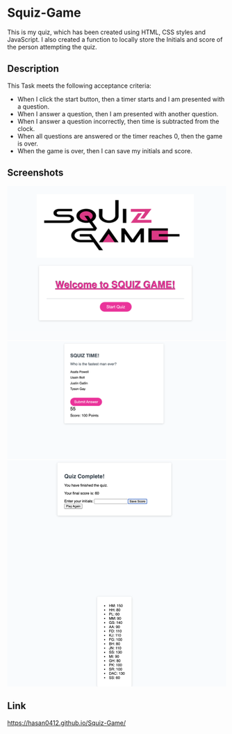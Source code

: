 # Squiz-Game

This is my quiz, which has been created using HTML, CSS styles and JavaScript. I also created a function to locally store the Initials and score of the person attempting the quiz.

## Description

This Task meets the following acceptance criteria:

- When I click the start button, then a timer starts and I am presented with a question.
- When I answer a question, then I am presented with another question.
- When I answer a question incorrectly, then time is subtracted from the clock.
- When all questions are answered or the timer reaches 0, then the game is over.
- When the game is over, then I can save my initials and score.

## Screenshots

![screenshot](/Assets/Images/startpage.png)
![screenshot](/Assets/Images/questionspage.png)
![screenshot](/Assets/Images/localstorage.png)

## Link

https://hasan0412.github.io/Squiz-Game/
